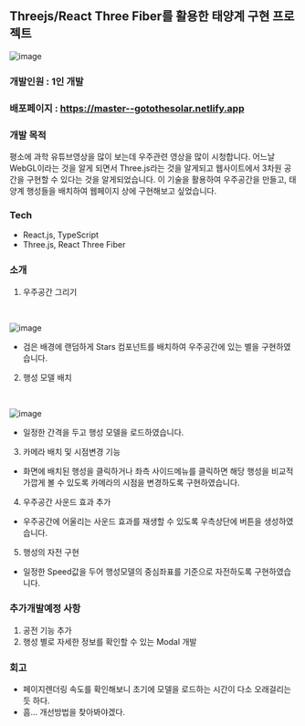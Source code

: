 ## Threejs/React Three Fiber를 활용한 태양계 구현 프로젝트

![image](https://github.com/ykkim97/tourKorea-search/assets/17917009/cf3fc44a-6daf-486e-9bb9-3241d25663fd)

### 개발인원 : 1인 개발

### 배포페이지 : https://master--gotothesolar.netlify.app

### 개발 목적
평소에 과학 유튜브영상을 많이 보는데 우주관련 영상을 많이 시청합니다.
어느날 WebGL이라는 것을 알게 되면서 Three.js라는 것을 알게되고 웹사이트에서 3차원 공간을 구현할 수 있다는 것을 알게되었습니다. 이 기술을 활용하여 우주공간을 만들고, 태양계 행성들을 배치하여 웹페이지 상에 구현해보고 싶었습니다.

### Tech
 - React.js, TypeScript
 - Three.js, React Three Fiber

### 소개

1. 우주공간 그리기
<br>

![image](https://github.com/ykkim97/tourKorea-search/assets/17917009/9fa855d7-ea89-4567-aada-8cc18f185f31)

 - 검은 배경에 랜덤하게 Stars 컴포넌트를 배치하여 우주공간에 있는 별을 구현하였습니다.

2. 행성 모델 배치
<br> 

![image](https://github.com/ykkim97/tourKorea-search/assets/17917009/e0783648-aef7-4617-8641-c4cc25864ec6)

 - 일정한 간격을 두고 행성 모델을 로드하였습니다.

3. 카메라 배치 및 시점변경 기능

 - 화면에 배치된 행성을 클릭하거나 좌측 사이드메뉴를 클릭하면 해당 행성을 비교적 가깝게 볼 수 있도록 카메라의 시점을 변경하도록 구현하였습니다.

4. 우주공간 사운드 효과 추가

 - 우주공간에 어울리는 사운드 효과를 재생할 수 있도록 우측상단에 버튼을 생성하였습니다.

5. 행성의 자전 구현

 - 일정한 Speed값을 두어 행성모델의 중심좌표를 기준으로 자전하도록 구현하였습니다.

### 추가개발예정 사항

1. 공전 기능 추가
2. 행성 별로 자세한 정보를 확인할 수 있는 Modal 개발

### 회고

 - 페이지렌더링 속도를 확인해보니 초기에 모델을 로드하는 시간이 다소 오래걸리는 듯 하다.
 - 흠... 개선방법을 찾아봐야겠다.
